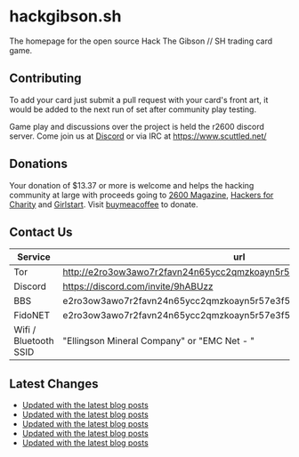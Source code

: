 # hackgibson.sh
The homepage for the open source Hack The Gibson // SH trading card game.


## Contributing

To add your card just submit a pull request with your card's front art, it would be added to the next run of set after community play testing.

Game play and discussions over the project is held the r2600 discord server. Come join us at [Discord](https://discord.com/invite/9hABUzz) or via IRC at https://www.scuttled.net/


## Donations

Your donation of $13.37 or more is welcome and helps the hacking community at large with proceeds going to [2600 Magazine](https://2600.com/), [Hackers for Charity](https://hackersforcharity.org) and [Girlstart](https://girlstart.org).  Visit [buymeacoffee](https://www.buymeacoffee.com/hackgibson.sh) to donate.


## Contact Us

Service | url
-|-
Tor | http://e2ro3ow3awo7r2favn24n65ycc2qmzkoayn5r57e3f56nvjwdcgg32ad.onion
Discord | https://discord.com/invite/9hABUzz
BBS | e2ro3ow3awo7r2favn24n65ycc2qmzkoayn5r57e3f56nvjwdcgg32ad.onion:23
FidoNET | e2ro3ow3awo7r2favn24n65ycc2qmzkoayn5r57e3f56nvjwdcgg32ad.onion:24554
Wifi / Bluetooth SSID | "Ellingson Mineral Company" or "EMC Net - <fidonet address>"

## Latest Changes
<!-- BLOG-POST-LIST:START -->
- [Updated with the latest blog posts](https://github.com/DFW2600/hackgibson.sh/commit/216d664d3af733d6b99b1ccbd6a6edf961d21693)
- [Updated with the latest blog posts](https://github.com/DFW2600/hackgibson.sh/commit/a2201ec23f71f0969673aff1c3e15afa18aeb1ed)
- [Updated with the latest blog posts](https://github.com/DFW2600/hackgibson.sh/commit/cadf5fa9a901a6cf8a99d2245eaf3acba9e580a9)
- [Updated with the latest blog posts](https://github.com/DFW2600/hackgibson.sh/commit/adcd716f653b8fd47bf352a55fcc82337f1d7fbc)
- [Updated with the latest blog posts](https://github.com/DFW2600/hackgibson.sh/commit/aba16019e75fd97bafb1ee188cbee99eab448378)
<!-- BLOG-POST-LIST:END -->
